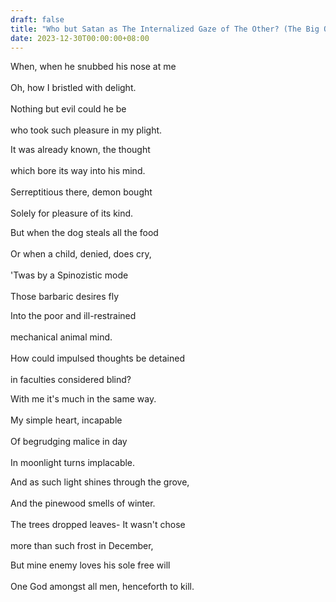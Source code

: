 ```yaml
---
draft: false
title: "Who but Satan as The Internalized Gaze of The Other? (The Big One)"
date: 2023-12-30T00:00:00+08:00
---
```



When, when he snubbed his nose at me <br>  
Oh, how I bristled with delight. <br>  
Nothing but evil could he be <br>  
who took such pleasure in my plight. <br>  

It was already known, the thought <br>  
which bore its way into his mind. <br>  
Serreptitious there, demon bought <br>  
Solely for pleasure of its kind. <br>  

But when the dog steals all the food <br>  
Or when a child, denied, does cry, <br>  
'Twas by a Spinozistic mode <br>  
Those barbaric desires fly <br>  

Into the poor and ill-restrained <br>  
mechanical animal mind. <br>  
How could impulsed thoughts be detained <br>  
in faculties considered blind? <br>  

With me it's much in the same way. <br>  
My simple heart, incapable <br>  
Of begrudging malice in day <br>  
In moonlight turns implacable. <br>  

And as such light shines through the grove, <br>  
And the pinewood smells of winter. <br>  
The trees dropped leaves- It wasn't chose <br>  
more than such frost in December, <br>  

But mine enemy loves his sole free will <br>  
One God amongst all men, henceforth to kill. <br>  


